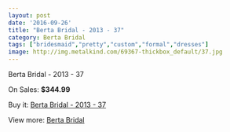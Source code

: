 ```yaml
---
layout: post
date: '2016-09-26'
title: "Berta Bridal - 2013 - 37"
category: Berta Bridal
tags: ["bridesmaid","pretty","custom","formal","dresses"]
image: http://img.metalkind.com/69367-thickbox_default/37.jpg
---
```

Berta Bridal - 2013 - 37

On Sales: **$344.99**
<a href="https://www.metalkind.com/en/berta-bridal/809-37.html"><amp-img layout="responsive" width="600" height="600" src="//img.metalkind.com/69367-thickbox_default/37.jpg" alt="Berta Bridal - 2013 - 37 0" /></a>
<a href="https://www.metalkind.com/en/berta-bridal/809-37.html"><amp-img layout="responsive" width="600" height="600" src="//img.metalkind.com/69369-thickbox_default/37.jpg" alt="Berta Bridal - 2013 - 37 1" /></a>

Buy it: [Berta Bridal - 2013 - 37](https://www.metalkind.com/en/berta-bridal/809-37.html "Berta Bridal - 2013 - 37")

View more: [Berta Bridal](https://www.metalkind.com/en/22-berta-bridal "Berta Bridal")